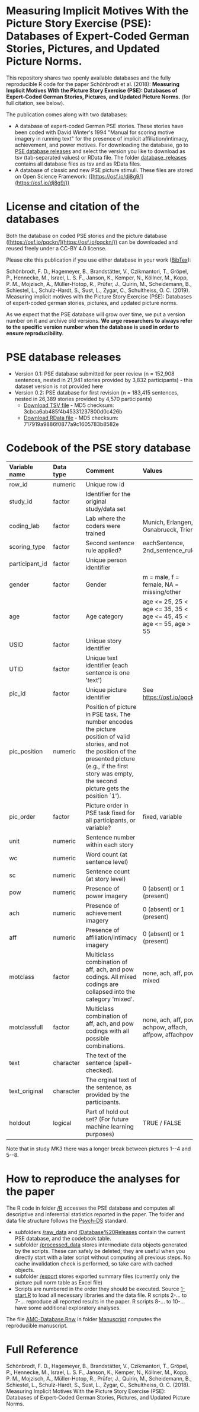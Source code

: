 # Measuring Implicit Motives With the Picture Story Exercise (PSE): Databases of Expert-Coded German Stories, Pictures, and Updated Picture Norms.

This repository shares two openly available databases and the fully reproducible R code for the paper Schönbrodt et al. (2018): **Measuring Implicit Motives With the Picture Story Exercise (PSE): Databases of Expert-Coded German Stories, Pictures, and Updated Picture Norms.** (for full citation, see below).

The publication comes along with two databases:

- A database of expert-coded German PSE stories. These stories have been coded with David Winter's 1994 "Manual for scoring motive imagery in running text" for the presence of implicit affiliation/intimacy, achievement, and power motives. For downloading the database, go to [PSE database releases](#pse-database-releases) and select the version you like to download as tsv (tab-separated values) or RData file. The folder [database_releases](/R/database_releases) contains all database files as tsv and as RData files.
- A database of classic and new PSE picture stimuli. These files are stored on Open Science Framework: ([https://osf.io/dj8g9/](https://osf.io/dj8g9/))

# License and citation of the databases

Both the database on coded PSE stories and the picture database ([https://osf.io/pqckn/](https://osf.io/pqckn/)) can be downloaded and reused freely under a CC-BY 4.0 license. 

Please cite this publication if you use either database in your work ([BibTex](CITATION.bib)): 

Schönbrodt, F. D., Hagemeyer, B., Brandstätter, V., Czikmantori, T., Gröpel, P., Hennecke, M., Israel, L. S. F., Janson, K., Kemper, N., Köllner, M., Kopp, P. M., Mojzisch, A., Müller-Hotop, R., Prüfer, J., Quirin, M., Scheidemann, B., Schiestel, L., Schulz-Hardt, S., Sust, L., Zygar, C., Schultheiss, O. C. (2019). Measuring implicit motives with the Picture Story Exercise (PSE): Databases of expert-coded german stories, pictures, and updated picture norms.

As we expect that the PSE database will grow over time, we put a version number on it and archive old versions. **We urge researchers to always refer to the specific version number when the database is used in order to ensure reproducibility.**

# PSE database releases

- Version 0.1: PSE database submitted for peer review (n = 152,908 sentences, nested in 21,941 stories provided by 3,832 participants) - this dataset version is not provided here
- Version 0.2: PSE database for first revision (n = 183,415 sentences, nested in 26,389 stories provided by 4,570 participants)
	- [Download TSV file](/R/database_releases/PSE_0.2_redacted_data.tsv) - MD5 checksum: 3cbca6ab485f4b45331237800d0c426b
	- [Download RData file](/R/database_releases/PSE_0.2_redacted_data.RData) - MD5 checksum: 717919a9886f0877a9c1605783b8582e


# Codebook of the PSE story database

|Variable name  |Data type |Comment                                                                                                                                                                                                                  |Values                                                          |
|:--------------|:---------|:------------------------------------------------------------------------------------------------------------------------------------------------------------------------------------------------------------------------|:---------------------------------------------------------------|
|row_id         |numeric   |Unique row id                                                                                                                                                                                                            |                                                                |
|study_id       |factor    |Identifier for the original study/data set                                                                                                                                                                               |                                                                |
|coding_lab     |factor    |Lab where the coders were trained                                                                                                                                                                                        |Munich, Erlangen, Osnabrueck, Trier                             |
|scoring_type   |factor    |Second sentence rule applied?                                                                                                                                                                                            |eachSentence, 2nd_sentence_rule                                 |
|participant_id |factor    |Unique person identifier                                                                                                                                                                                                 |                                                                |
|gender         |factor    |Gender                                                                                                                                                                                                                   |m = male, f = female, NA = missing/other                        |
|age            |factor    |Age category                                                                                                                                                                                                             |age <= 25, 25 < age <= 35, 35 < age <= 45, 45 < age <= 55, age > 55 |
|USID           |factor    |Unique story identifier                                                                                                                                                                                                  |                                                                |
|UTID           |factor    |Unique text identifier (each sentence is one 'text')                                                                                                                                                                     |                                                                |
|pic_id         |factor    |Unique picture identifier                                                                                                                                                                                                |See https://osf.io/pqckn/                                       |
|pic_position   |numeric   |Position of picture in PSE task. The number encodes the picture position of valid stories, and not the position of the presented picture (e.g., if the first story was empty, the second picture gets the position `1'). |                                                                |
|pic_order      |factor    |Picture order in PSE task fixed for all participants, or variable?                                                                                                                                                       |fixed, variable                                                 |
|unit           |numeric   |Sentence number within each story                                                                                                                                                                                        |                                                                |
|wc             |numeric   |Word count (at sentence level)                                                                                                                                                                                           |                                                                |
|sc             |numeric   |Sentence count (at story level)                                                                                                                                                                                          |                                                                |
|pow            |numeric   |Presence of power imagery                                                                                                                                                                                                |0 (absent) or 1 (present)                                       |
|ach            |numeric   |Presence of achievement imagery                                                                                                                                                                                          |0 (absent) or 1 (present)                                       |
|aff            |numeric   |Presence of affiliation/intimacy imagery                                                                                                                                                                                 |0 (absent) or 1 (present)                                       |
|motclass       |factor    |Multiclass combination of aff, ach, and pow codings. All mixed codings are collapsed into the category 'mixed'.                                                                                                          |none, ach, aff, pow, mixed                                      |
|motclassfull   |factor    |Multiclass combination of aff, ach, and pow codings with all possible combinations.                                                                                                                                      |none, ach, aff, pow, achpow, affach, affpow, affachpow          |
|text           |character |The text of the sentence (spell-checked).                                                                                                                                                                                |                                                                |
|text_original  |character |The orginal text of the sentence, as provided by the participants.                                                                                                                                                       |                                                                |
|holdout        |logical   |Part of hold out set? (For future machine learning purposes)                                                                                                                                                             |TRUE / FALSE                                                    |

Note that in study *MK3* there was a longer break between pictures 1--4 and 5--8.

# How to reproduce the analyses for the paper

The R code in folder [/R](/R) accesses the PSE database and computes all descriptive and inferential statistics reported in the paper. The folder and data file structure follows the [Psych-DS](https://github.com/psych-ds/psych-DS) standard.

- subfolders [/raw_data](/R/raw_data) and [/Database%20Releases](/R/database_releases) contain the current PSE database, and the codebook table.
- subfolder [/processed_data](/R/cache) stores intermediate data objects generated by the scripts. These can safely be deleted; they are useful when you directly start with a later script without computing all previous steps. No cache invalidation check is performed, so take care with cached objects.
- subfolder [/export](/R/export) stores exported summary files (currently only the picture pull norm table as Excel file)
- Scripts are numbered in the order they should be executed. Source [1-start.R](/R/1-start.R) to load all necessary libraries and the data file. R scripts 2-... to 7-... reproduce all reported results in the paper. R scripts 8-... to 10-... have some additional exploratory analyses.

The file [AMC-Database.Rnw](/Manuscript/AMC-Database.Rnw) in folder [Manuscript](/Manuscript) computes the reproducible manuscript.

# Full Reference

Schönbrodt, F. D., Hagemeyer, B., Brandstätter, V., Czikmantori, T., Gröpel, P., Hennecke, M., Israel, L. S. F., Janson, K., Kemper, N., Köllner, M., Kopp, P. M., Mojzisch, A., Müller-Hotop, R., Prüfer, J., Quirin, M., Scheidemann, B., Schiestel, L., Schulz-Hardt, S., Sust, L., Zygar, C., Schultheiss, O. C. (2018). Measuring Implicit Motives With the Picture Story Exercise (PSE): Databases of Expert-Coded German Stories, Pictures, and Updated Picture Norms.

